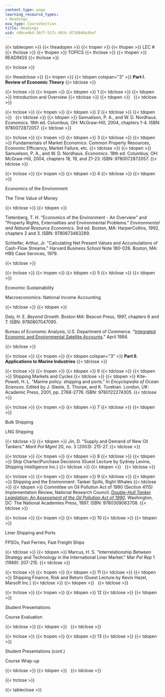 ```yaml
---
content_type: page
learning_resource_types:
- Readings
ocw_type: CourseSection
title: Readings
uid: c06ce4b4-36ff-517c-893c-8710040a36af
---
```


{{< tableopen >}}
{{< theadopen >}}
{{< tropen >}}
{{< thopen >}}
LEC #
{{< thclose >}}
{{< thopen >}}
TOPICS
{{< thclose >}}
{{< thopen >}}
READINGS
{{< thclose >}}

{{< trclose >}}

{{< theadclose >}}
{{< tropen >}}
{{< tdopen colspan="3" >}}
**Part I. Review of Economic Theory**
{{< tdclose >}}

{{< trclose >}}
{{< tropen >}}
{{< tdopen >}}
1
{{< tdclose >}}
{{< tdopen >}}
Introduction and Overview
{{< tdclose >}}
{{< tdopen >}}
 
{{< tdclose >}}

{{< trclose >}}
{{< tropen >}}
{{< tdopen >}}
2
{{< tdclose >}}
{{< tdopen >}}
 
{{< tdclose >}}
{{< tdopen >}}
Samuelson, P. A., and W. D. Nordhaus. _Economics_. 18th ed. Columbus, OH: McGraw-Hill, 2004, chapters 1-4. ISBN: 9780072872057.
{{< tdclose >}}

{{< trclose >}}
{{< tropen >}}
{{< tdopen >}}
3
{{< tdclose >}}
{{< tdopen >}}
Fundamentals of Market Economics: Common Property Resources, Economic Efficiency, Market Failure, etc.
{{< tdclose >}}
{{< tdopen >}}
Samuelson, P. A., and W. D. Nordhaus. _Economics_. 18th ed. Columbus, OH: McGraw-Hill, 2004, chapters 18, 19, and 21-23. ISBN: 9780072872057.
{{< tdclose >}}

{{< trclose >}}
{{< tropen >}}
{{< tdopen >}}
4
{{< tdclose >}}
{{< tdopen >}}


Economics of the Environment

The Time Value of Money


{{< tdclose >}}
{{< tdopen >}}


Tietenberg, T. H. "Economics of the Environment - An Overview" and "Property Rights, Externalities and Environmental Problems." _Environmental and Natural Resource Economics_. 3rd ed. Boston, MA: HarperCollins, 1992, chapters 2 and 3. ISBN: 9780673463289.

Schleifer, Arthur, Jr. "Calculating Net Present Values and Accumulations of Cash-Flow Streams." Harvard Business School Note 180-026. Boston, MA: HBS Case Services, 1979.


{{< tdclose >}}

{{< trclose >}}
{{< tropen >}}
{{< tdopen >}}
5
{{< tdclose >}}
{{< tdopen >}}


Economic Sustainability

Macroeconomics: National Income Accounting


{{< tdclose >}}
{{< tdopen >}}


Daly, H. E. _Beyond Growth_. Boston MA: Beacon Press, 1997, chapters 6 and 7. ISBN: 9780807047095.

Bureau of Economic Analysis, U.S. Department of Commerce. "[Integrated Economic and Environmental Satellite Accounts](https://apps.bea.gov/scb/account_articles/national/0494od/maintext.htm)." April 1994.


{{< tdclose >}}

{{< trclose >}}
{{< tropen >}}
{{< tdopen colspan="3" >}}
**Part II. Applications to Marine Industries**
{{< tdclose >}}

{{< trclose >}}
{{< tropen >}}
{{< tdopen >}}
6
{{< tdclose >}}
{{< tdopen >}}
Shipping Markets and Cycles
{{< tdclose >}}
{{< tdopen >}}
Kite-Powell, H. L. "Marine policy: shipping and ports." In _Encyclopedia of Ocean Sciences_. Edited by J. Steele, S. Thorpe, and K. Turekian. London, UK: Academic Press, 2001, pp. 2768-2776. ISBN: 9780122274305.
{{< tdclose >}}

{{< trclose >}}
{{< tropen >}}
{{< tdopen >}}
7
{{< tdclose >}}
{{< tdopen >}}


Bulk Shipping

LNG Shipping


{{< tdclose >}}
{{< tdopen >}}
Jin, D. "Supply and Demand of New Oil Tankers." _Marit Pol Mgmt_ 20, no. 3 (2003): 215-27.
{{< tdclose >}}

{{< trclose >}}
{{< tropen >}}
{{< tdopen >}}
8
{{< tdclose >}}
{{< tdopen >}}
Ship Charter/Purchase Decisions (Guest Lecture by Sydney Levine, Shipping Intelligence Inc.)
{{< tdclose >}}
{{< tdopen >}}
 
{{< tdclose >}}

{{< trclose >}}
{{< tropen >}}
{{< tdopen >}}
9
{{< tdclose >}}
{{< tdopen >}}
Shipping and the Environment: Tanker Spills, Right Whales
{{< tdclose >}}
{{< tdopen >}}
Committee on Oil Pollution Act of 1990 (Section 4115) Implementation Review, National Research Council. [_Double-Hull Tanker Legislation: An Assessment of the Oil Pollution Act of 1990_](http://www.nap.edu/openbook/0309063701/html/). Washington, DC: The National Academies Press, 1997. ISBN: 9780309063708.
{{< tdclose >}}

{{< trclose >}}
{{< tropen >}}
{{< tdopen >}}
10
{{< tdclose >}}
{{< tdopen >}}


Liner Shipping and Ports

FPSOs, Fast Ferries, Fast Freight Ships


{{< tdclose >}}
{{< tdopen >}}
Marcus, H. S. "Interrelationship Between Strategy and Technology in the International Liner Market." _Mar Pol Rep_ 1 (1989): 207-215.
{{< tdclose >}}

{{< trclose >}}
{{< tropen >}}
{{< tdopen >}}
11
{{< tdclose >}}
{{< tdopen >}}
Shipping Finance, Risk and Return (Guest Lecture by Kevin Hazel, Marsoft Inc.)
{{< tdclose >}}
{{< tdopen >}}
 
{{< tdclose >}}

{{< trclose >}}
{{< tropen >}}
{{< tdopen >}}
12
{{< tdclose >}}
{{< tdopen >}}


Student Presentations

Course Evaluation


{{< tdclose >}}
{{< tdopen >}}
 
{{< tdclose >}}

{{< trclose >}}
{{< tropen >}}
{{< tdopen >}}
13
{{< tdclose >}}
{{< tdopen >}}


Student Presentations (cont.)

Course Wrap-up


{{< tdclose >}}
{{< tdopen >}}
 
{{< tdclose >}}

{{< trclose >}}

{{< tableclose >}}